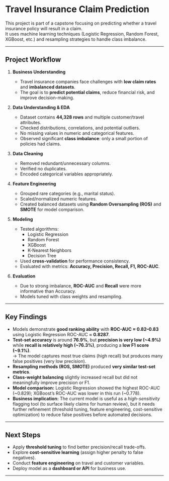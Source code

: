 # Travel Insurance Claim Prediction

This project is part of a capstone focusing on predicting whether a travel insurance policy will result in a claim.  
It uses machine learning techniques (Logistic Regression, Random Forest, XGBoost, etc.) and resampling strategies to handle class imbalance.

---

## Project Workflow

1. **Business Understanding**  
   - Travel insurance companies face challenges with **low claim rates** and **imbalanced datasets**.  
   - The goal is to **predict potential claims**, reduce financial risk, and improve decision-making.  

2. **Data Understanding & EDA**  
   - Dataset contains **44,328 rows** and multiple customer/travel attributes.  
   - Checked distributions, correlations, and potential outliers.  
   - No missing values in numeric and categorical features.  
   - Observed significant **class imbalance**: only a small portion of policies had claims.

3. **Data Cleaning**  
   - Removed redundant/unnecessary columns.  
   - Verified no duplicates.  
   - Encoded categorical variables appropriately.

4. **Feature Engineering**  
   - Grouped rare categories (e.g., marital status).  
   - Scaled/normalized numeric features.  
   - Created balanced datasets using **Random Oversampling (ROS)** and **SMOTE** for model comparison.

5. **Modeling**  
   - Tested algorithms:  
     - Logistic Regression  
     - Random Forest  
     - XGBoost  
     - K-Nearest Neighbors  
     - Decision Tree  
   - Used **cross-validation** for performance consistency.  
   - Evaluated with metrics: **Accuracy, Precision, Recall, F1, ROC-AUC**.

6. **Evaluation**  
   - Due to strong imbalance, **ROC-AUC** and **Recall** were more informative than Accuracy.  
   - Models tuned with class weights and resampling.

---

## Key Findings

- Models demonstrate **good ranking ability** with **ROC-AUC ≈ 0.82–0.83** using Logistic Regression ROC-AUC ≈ **0.8287**.  
- **Test-set accuracy** is around **76.9%**, but **precision is very low (~4.9%)** while **recall is relatively high (~76.3%)**, producing a **low F1 score (~9.1%)**.  
  → The model captures most true claims (high recall) but produces many false positives (very low precision).  
- **Resampling methods (ROS, SMOTE)** produced **very similar test-set metrics**.  
- **Class-weight balancing** slightly increased recall but did not meaningfully improve precision or F1.  
- **Model comparison:** Logistic Regression showed the highest ROC-AUC (~0.829); XGBoost’s ROC-AUC was lower in this run (~0.778).  
- **Business implication:** The current model is useful as a *high-sensitivity* flagging tool (to surface likely claims for human review), but it needs further refinement (threshold tuning, feature engineering, cost-sensitive optimization) to reduce false positives before automated decisions.

---

## Next Steps

- Apply **threshold tuning** to find better precision/recall trade-offs.  
- Explore **cost-sensitive learning** (assign higher penalty to false negatives).  
- Conduct **feature engineering** on travel and customer variables.  
- Deploy model as a **dashboard or API** for business use.

---

